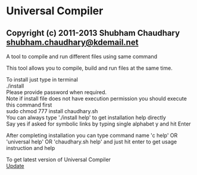 Universal Compiler
===========================================================================
Copyright (c) 2011-2013 Shubham Chaudhary <shubham.chaudhary@kdemail.net>
---------------------------------------------------------------------------
A tool to compile and run different files using same command  
  
This tool allows you to compile, build and run files at the same time.  
  
To install just type in terminal  
      ./install  
Please provide password when required.  
Note if install file does not have execution permission you should execute this command first  
      sudo chmod 777 install chaudhary.sh  
You can always type './install help' to get installation help directly  
Say yes if asked for symbolic links by typing single alphabet y and hit Enter  

After completing installation you can type command name 'c help' OR 'universal help' OR 'chaudhary.sh help' and just hit enter to get usage instruction and help
  
To get latest version of Universal Compiler   
  [Update](https://github.com/shubhamchaudhary/universal/archive/master.zip)  
